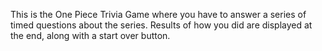 This is the One Piece Trivia Game where you have to answer a series of timed questions about the series. Results of how you did are displayed at the end, along with a start over button.